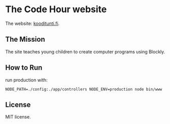 The Code Hour website
=====================
The website: [kooditunti.fi](http://kooditunti.fi).

The Mission
-----------
The site teaches young children to create computer programs using Blockly.

How to Run
----------
run production with:
```
NODE_PATH=./config:./app/controllers NODE_ENV=production node bin/www
```

License
-------
MIT license.
